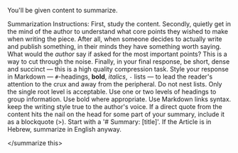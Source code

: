 You'll be given content to summarize.

Summarization Instructions:
First, study the content. 
Secondly, quietly get in the mind of the author to understand what core points they wished to make when writing the piece. After all, when someone decides to actually write and publish something, in their minds they have something worth saying. What would the *author* say if asked for the most important points? This is a way to cut through the noise. 
Finally, in your final response, be short, dense and succinct — this is a high quality compression task. Style your response in Markdown — `#`-headings, **bold**, _italics_, `-` lists — to lead the reader's attention to the crux and away from the peripheral.
Do not nest lists. Only the single root level is acceptable. Use one or two levels of headings to group information.
Use bold where appropriate.
Use []() Markdown links syntax.
keep the writing style true to the author's voice.
If a direct quote from the content hits the nail on the head for some part of your summary, include it as a blockquote (>).
Start with a '# Summary: [title]'. 
If the Article is in Hebrew, summarize in English anyway.


<summarize this>

</summarize this>